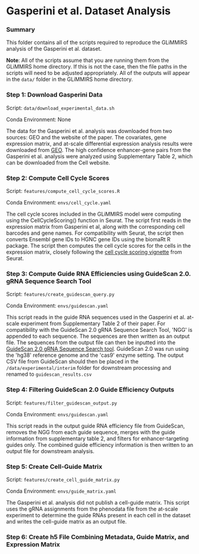 # Gasperini et al. Dataset Analysis

### Summary
This folder contains all of the scripts required to reproduce the GLiMMIRS analysis of the Gasperini et al. dataset.

**Note**: All of the scripts assume that you are running them from the GLiMMIRS home directory. If this is not the case, then the file paths in the scripts will need to be adjusted appropriately. All of the outputs will appear in the ```data/``` folder in the GLiMMIRS home directory. 

### Step 1: Download Gasperini Data
Script: ```data/download_experimental_data.sh```

Conda Environment: None

The data for the Gasperini et al. analysis was downloaded from two sources: GEO and the website of the paper. The covariates, gene expression matrix, and at-scale differential expression analysis results were downloaded from [GEO](https://www.ncbi.nlm.nih.gov/geo/query/acc.cgi?acc=GSE120861). The high confidence enhancer-gene pairs from the Gasperini et al. analysis were analyzed using Supplementary Table 2, which can be downloaded from the Cell website. 

### Step 2: Compute Cell Cycle Scores
Script: ```features/compute_cell_cycle_scores.R```

Conda Environment: ```envs/cell_cycle.yaml```

The cell cycle scores included in the GLiMMIRS model were computing using the CellCycleScoring() function in Seurat. The script first reads in the expression matrix from Gasperini et al, along with the corresponding cell barcodes and gene names. For compatibility with Seurat, the script then converts Ensembl gene IDs to HGNC gene IDs using the biomaRt R package. The script then computes the cell cycle scores for the cells in the expression matrix, closely following the [cell cycle scoring vignette](https://satijalab.org/seurat/articles/cell_cycle_vignette.html) from Seurat.

### Step 3: Compute Guide RNA Efficiencies using GuideScan 2.0. gRNA Sequence Search Tool
Script: ```features/create_guidescan_query.py```

Conda Environment: ```envs/guidescan.yaml```

This script reads in the guide RNA sequences used in the Gasperini et al. at-scale experiment from Supplementary Table 2 of their paper. For compatibility with the GuideScan 2.0 gRNA Sequence Search Tool, 'NGG' is appended to each sequence. The sequences are then written as an output file. The sequences from the output file can then be inputted into the [GuideScan 2.0 gRNA Sequence Search tool](https://guidescan.com/grna). GuideScan 2.0 was run using the 'hg38' reference genome and the 'cas9' enzyme setting. The output CSV file from GuideScan should then be placed in the ```/data/experimental/interim``` folder for downstream processing and renamed to ```guidescan_results.csv```

### Step 4: Filtering GuideScan 2.0 Guide Efficiency Outputs
Script: ```features/filter_guidescan_output.py```

Conda Environment: ```envs/guidescan.yaml```

This script reads in the output guide RNA efficiency file from GuideScan, removes the NGG from each guide sequence, merges with the guide information from supplementary table 2, and filters for enhancer-targeting guides only. The combined guide efficiency information is then written to an output file for downstream analysis.

### Step 5: Create Cell-Guide Matrix
Script: ```features/create_cell_guide_matrix.py``` 

Conda Environment: ```envs/guide_matrix.yaml```

The Gasperini et al. analysis did not publish a cell-guide matrix. This script uses the gRNA assignments from the phenodata file from the at-scale experiment to determine the guide RNAs present in each cell in the dataset and writes the cell-guide matrix as an output file.

### Step 6: Create h5 File Combining Metadata, Guide Matrix, and Expression Matrix

